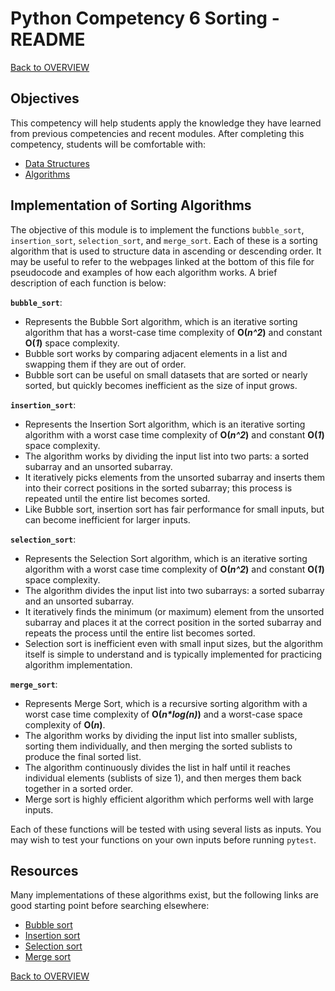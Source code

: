 # Python Competency 6 Sorting - README

[Back to OVERVIEW](../README.md)

## Objectives

This competency will help students apply the knowledge they have learned from previous competencies and recent modules. After completing this competency, students will be comfortable with:

- [Data Structures](../1.20_data_structures/README.md)
- [Algorithms](../1.21_algorithms/README.md)


## Implementation of Sorting Algorithms

The objective of this module is to implement the functions `bubble_sort`, `insertion_sort`, `selection_sort`, and `merge_sort`. Each of these is a sorting algorithm that is used to structure data in ascending or descending order. It may be useful to refer to the webpages linked at the bottom of this file for pseudocode and examples of how each algorithm works. A brief description of each function is below:

**`bubble_sort`**:
- Represents the Bubble Sort algorithm, which is an iterative sorting algorithm that has a worst-case time complexity of **O(*n^2*)** and constant **O(*1*)** space complexity. 
- Bubble sort works by comparing adjacent elements in a list and swapping them if they are out of order. 
- Bubble sort can be useful on small datasets that are sorted or nearly sorted, but quickly becomes inefficient as the size of input grows.

**`insertion_sort`**:
- Represents the Insertion Sort algorithm, which is an iterative sorting algorithm with a worst case time complexity of **O(*n^2*)** and constant **O(*1*)** space complexity. 
- The algorithm works by dividing the input list into two parts: a sorted subarray and an unsorted subarray. 
- It iteratively picks elements from the unsorted subarray and inserts them into their correct positions in the sorted subarray; this process is repeated until the entire list becomes sorted. 
- Like Bubble sort, insertion sort has fair performance for small inputs, but can become inefficient for larger inputs.

**`selection_sort`**:
- Represents the Selection Sort algorithm, which is an iterative sorting algorithm with a worst case time complexity of **O(*n^2*)** and constant **O(*1*)** space complexity. 
- The algorithm divides the input list into two subarrays: a sorted subarray and an unsorted subarray. 
- It iteratively finds the minimum (or maximum) element from the unsorted subarray and places it at the correct position in the sorted subarray and repeats the process until the entire list becomes sorted. 
- Selection sort is inefficient even with small input sizes, but the algorithm itself is simple to understand and is typically implemented for practicing algorithm implementation.

**`merge_sort`**:
- Represents Merge Sort, which is a recursive sorting algorithm with a worst case time complexity of **O(*n\*log(n)*)** and a worst-case space complexity of **O(*n*)**. 
- The algorithm works by dividing the input list into smaller sublists, sorting them individually, and then merging the sorted sublists to produce the final sorted list. 
- The algorithm continuously divides the list in half until it reaches individual elements (sublists of size 1), and then merges them back together in a sorted order. 
- Merge sort is highly efficient algorithm which performs well with large inputs.

Each of these functions will be tested with using several lists as inputs. You may wish to test your functions on your own inputs before running `pytest`.

## Resources

Many implementations of these algorithms exist, but the following links are good starting point before searching elsewhere:

- [Bubble sort](https://www.tutorialspoint.com/data_structures_algorithms/bubble_sort_algorithm.htm)
- [Insertion sort](https://www.tutorialspoint.com/data_structures_algorithms/insertion_sort_algorithm.htm)
- [Selection sort](https://www.tutorialspoint.com/data_structures_algorithms/selection_sort_algorithm.htm)
- [Merge sort](https://www.tutorialspoint.com/data_structures_algorithms/merge_sort_algorithm.htm)

[Back to OVERVIEW](../README.md)